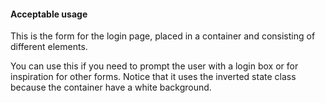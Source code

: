 #### Acceptable usage

This is the form for the login page, placed in a container and 
consisting of different elements.

You can use this if you need to prompt the user with a login box or for
inspiration for other forms. Notice that it uses the inverted state 
class because the container have a white background.